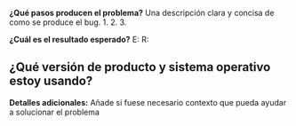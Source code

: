 **¿Qué pasos producen el problema?**
Una descripción clara y concisa de como se produce el bug.
1.
2.
3.

**¿Cuál es el resultado esperado?**
E:
R: 

**¿Qué versión de producto y sistema operativo estoy usando?**
- 

**Detalles adicionales:**
Añade si fuese necesario contexto que pueda ayudar a solucionar el problema
